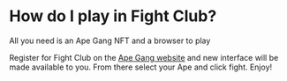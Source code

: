 # How do I play in Fight Club?

All you need is an Ape Gang NFT and a browser to play

Register for Fight Club on the [Ape Gang website](https://apegang.art/) and new interface will be made available to you. From there select your Ape and click fight. Enjoy!
